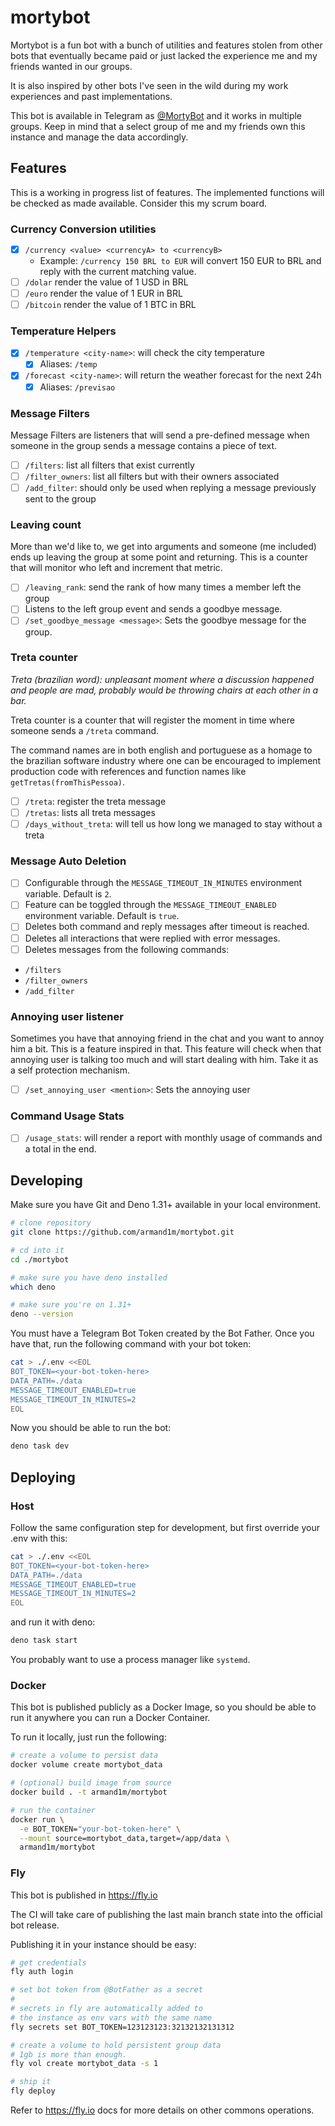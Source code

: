 # mortybot

Mortybot is a fun bot with a bunch of utilities and features stolen from other
bots that eventually became paid or just lacked the experience me and my friends
wanted in our groups.

It is also inspired by other bots I've seen in the wild during my work
experiences and past implementations.

This bot is available in Telegram as
[@MortyBot](https://t.me/MortyBrasileiroBot) and it works in multiple groups.
Keep in mind that a select group of me and my friends own this instance and
manage the data accordingly.

## Features

This is a working in progress list of features. The implemented functions will
be checked as made available. Consider this my scrum board.

### Currency Conversion utilities

- [x] `/currency <value> <currencyA> to <currencyB>`
  - Example: `/currency 150 BRL to EUR` will convert 150 EUR to BRL and reply
    with the current matching value.
- [ ] `/dolar` render the value of 1 USD in BRL
- [ ] `/euro` render the value of 1 EUR in BRL
- [ ] `/bitcoin` render the value of 1 BTC in BRL

### Temperature Helpers

- [x] `/temperature <city-name>`: will check the city temperature
  - [x] Aliases: `/temp`
- [x] `/forecast <city-name>`: will return the weather forecast for the next 24h
  - [x] Aliases: `/previsao`

### Message Filters

Message Filters are listeners that will send a pre-defined message when someone
in the group sends a message contains a piece of text.

- [ ] `/filters`: list all filters that exist currently
- [ ] `/filter_owners`: list all filters but with their owners associated
- [ ] `/add_filter`: should only be used when replying a message previously sent
      to the group

### Leaving count

More than we'd like to, we get into arguments and someone (me included) ends up
leaving the group at some point and returning. This is a counter that will
monitor who left and increment that metric.

- [ ] `/leaving_rank`: send the rank of how many times a member left the group
- [ ] Listens to the left group event and sends a goodbye message.
- [ ] `/set_goodbye_message <message>`: Sets the goodbye message for the group.

### Treta counter

_Treta (brazilian word): unpleasant moment where a discussion happened and
people are mad, probably would be throwing chairs at each other in a bar._

Treta counter is a counter that will register the moment in time where someone
sends a `/treta` command.

The command names are in both english and portuguese as a homage to the
brazilian software industry where one can be encouraged to implement production
code with references and function names like `getTretas(fromThisPessoa)`.

- [ ] `/treta`: register the treta message
- [ ] `/tretas`: lists all treta messages
- [ ] `/days_without_treta`: will tell us how long we managed to stay without a
      treta

### Message Auto Deletion

- [ ] Configurable through the `MESSAGE_TIMEOUT_IN_MINUTES` environment
      variable. Default is `2`.
- [ ] Feature can be toggled through the `MESSAGE_TIMEOUT_ENABLED` environment
      variable. Default is `true`.
- [ ] Deletes both command and reply messages after timeout is reached.
- [ ] Deletes all interactions that were replied with error messages.
- [ ] Deletes messages from the following commands:
- `/filters`
- `/filter_owners`
- `/add_filter`

### Annoying user listener

Sometimes you have that annoying friend in the chat and you want to annoy him a
bit. This is a feature inspired in that. This feature will check when that
annoying user is talking too much and will start dealing with him. Take it as a
self protection mechanism.

- [ ] `/set_annoying_user <mention>`: Sets the annoying user

### Command Usage Stats

- [ ] `/usage_stats`: will render a report with monthly usage of commands and a
      total in the end.

## Developing

Make sure you have Git and Deno 1.31+ available in your local environment.

```sh
# clone repository
git clone https://github.com/armand1m/mortybot.git

# cd into it
cd ./mortybot

# make sure you have deno installed
which deno

# make sure you're on 1.31+
deno --version
```

You must have a Telegram Bot Token created by the Bot Father. Once you have
that, run the following command with your bot token:

```sh
cat > ./.env <<EOL
BOT_TOKEN=<your-bot-token-here>
DATA_PATH=./data
MESSAGE_TIMEOUT_ENABLED=true
MESSAGE_TIMEOUT_IN_MINUTES=2
EOL
```

Now you should be able to run the bot:

```sh
deno task dev
```

## Deploying

### Host

Follow the same configuration step for development, but first override your .env
with this:

```sh
cat > ./.env <<EOL
BOT_TOKEN=<your-bot-token-here>
DATA_PATH=./data
MESSAGE_TIMEOUT_ENABLED=true
MESSAGE_TIMEOUT_IN_MINUTES=2
EOL
```

and run it with deno:

```sh
deno task start
```

You probably want to use a process manager like `systemd`.

### Docker

This bot is published publicly as a Docker Image, so you should be able to run
it anywhere you can run a Docker Container.

To run it locally, just run the following:

```sh
# create a volume to persist data
docker volume create mortybot_data

# (optional) build image from source
docker build . -t armand1m/mortybot

# run the container
docker run \
  -e BOT_TOKEN="your-bot-token-here" \
  --mount source=mortybot_data,target=/app/data \
  armand1m/mortybot
```

### Fly

This bot is published in https://fly.io

The CI will take care of publishing the last main branch state into the official
bot release.

Publishing it in your instance should be easy:

```sh
# get credentials
fly auth login

# set bot token from @BotFather as a secret
#
# secrets in fly are automatically added to
# the instance as env vars with the same name
fly secrets set BOT_TOKEN=123123123:32132132131312

# create a volume to hold persistent group data
# 1gb is more than enough.
fly vol create mortybot_data -s 1

# ship it
fly deploy
```

Refer to https://fly.io docs for more details on other commons operations.
